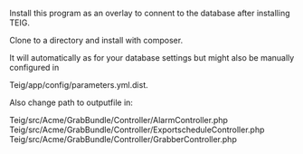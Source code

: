 Install this program as an overlay to connent to the database after installing TEIG.

Clone to a directory and install with composer.

It will automatically as for your database settings but might also be manually configured in 

Teig/app/config/parameters.yml.dist.

Also change path to outputfile in:

Teig/src/Acme/GrabBundle/Controller/AlarmController.php
Teig/src/Acme/GrabBundle/Controller/ExportscheduleController.php 
Teig/src/Acme/GrabBundle/Controller/GrabberController.php 

